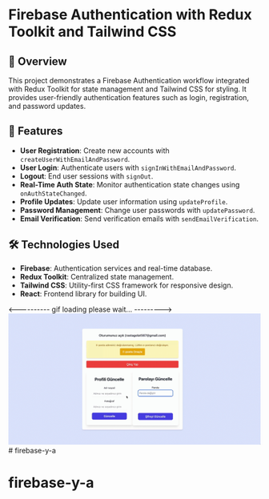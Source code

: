 # Firebase Authentication with Redux Toolkit and Tailwind CSS

## 📖 Overview
This project demonstrates a Firebase Authentication workflow integrated with Redux Toolkit for state management and Tailwind CSS for styling. It provides user-friendly authentication features such as login, registration, and password updates.

## 🚀 Features
- **User Registration**: Create new accounts with `createUserWithEmailAndPassword`.
- **User Login**: Authenticate users with `signInWithEmailAndPassword`.
- **Logout**: End user sessions with `signOut`.
- **Real-Time Auth State**: Monitor authentication state changes using `onAuthStateChanged`.
- **Profile Updates**: Update user information using `updateProfile`.
- **Password Management**: Change user passwords with `updatePassword`.
- **Email Verification**: Send verification emails with `sendEmailVerification`.

## 🛠️ Technologies Used
- **Firebase**: Authentication services and real-time database.
- **Redux Toolkit**: Centralized state management.
- **Tailwind CSS**: Utility-first CSS framework for responsive design.
- **React**: Frontend library for building UI.

<----------   gif loading please wait...  --------->
![](ekran.gif)# firebase-y-a
# firebase-y-a
